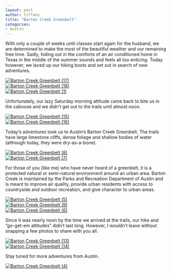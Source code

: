 ```yaml
---
layout: post
author: tiffany
title: "Barton Creek Greenbelt"
categories: 
- Austin
---
```


With only a couple of weeks until classes start again for the husband, we are determined to make the most of the beautiful weather and our remaining free time. Sadly, hiding out in the comforts of an air conditioned home in Texas in the middle of the summer sounds and feels all too enticing. Today however, we laced up our hiking boots and set out in search of new adventures.

[![Barton Creek Greenbelt (17)](jekyll_uploads/2013/08/Barton-Creek-Greenbelt-17-575x381.jpg)](http://www.sweetpeonies.com/2013/08/barton-creek-greenbelt/barton-creek-greenbelt-17/)  
[![Barton Creek Greenbelt (18)](jekyll_uploads/2013/08/Barton-Creek-Greenbelt-18-575x381.jpg)](http://www.sweetpeonies.com/2013/08/barton-creek-greenbelt/barton-creek-greenbelt-18/)  
[![Barton Creek Greenbelt (1)](jekyll_uploads/2013/08/Barton-Creek-Greenbelt-1-575x865.jpg)](http://www.sweetpeonies.com/2013/08/barton-creek-greenbelt/barton-creek-greenbelt-1/)

Unfortunately, our lazy Saturday morning attitude came back to bite us in the caboose and we didn’t get out to the trails until almost noon.

[![Barton Creek Greenbelt (15)](jekyll_uploads/2013/08/Barton-Creek-Greenbelt-15-575x381.jpg)](http://www.sweetpeonies.com/2013/08/barton-creek-greenbelt/barton-creek-greenbelt-15/)  
[![Barton Creek Greenbelt (16)](jekyll_uploads/2013/08/Barton-Creek-Greenbelt-16-575x865.jpg)](http://www.sweetpeonies.com/2013/08/barton-creek-greenbelt/barton-creek-greenbelt-16/)

Today’s adventures took us to Austin’s Barton Creek Greenbelt. The trails have large limestone cliffs, dense foliage and shallow bodies of water (although today, they were dry-as-a-bone).

[![Barton Creek Greenbelt (8)](jekyll_uploads/2013/08/Barton-Creek-Greenbelt-8-575x865.jpg)](http://www.sweetpeonies.com/2013/08/barton-creek-greenbelt/barton-creek-greenbelt-8/)  
[![Barton Creek Greenbelt (7)](jekyll_uploads/2013/08/Barton-Creek-Greenbelt-7-575x381.jpg)](http://www.sweetpeonies.com/2013/08/barton-creek-greenbelt/barton-creek-greenbelt-7/)

For those of you (like me) who have never heard of a greenbelt, it is a protected natural or semi-natural environment around an urban area. Barton Creek is maintained by the Parks and Recreation Department of Austin and is meant to improve air quality, provide urban residents with access to countryside and outdoor recreation, and give character to urban areas.

[![Barton Creek Greenbelt (5)](jekyll_uploads/2013/08/Barton-Creek-Greenbelt-5-575x381.jpg)](http://www.sweetpeonies.com/2013/08/barton-creek-greenbelt/barton-creek-greenbelt-5/)  
[![Barton Creek Greenbelt (9)](jekyll_uploads/2013/08/Barton-Creek-Greenbelt-9-575x381.jpg)](http://www.sweetpeonies.com/2013/08/barton-creek-greenbelt/barton-creek-greenbelt-9/)  
[![Barton Creek Greenbelt (6)](jekyll_uploads/2013/08/Barton-Creek-Greenbelt-6-575x381.jpg)](http://www.sweetpeonies.com/2013/08/barton-creek-greenbelt/barton-creek-greenbelt-6/)

Since it was nearly noon by the time we arrived at the trails, our hike and “go-get-em attitudes” didn’t last long. However, I wouldn’t leave without snapping a few photos to share with you all.

[![Barton Creek Greenbelt (13)](jekyll_uploads/2013/08/Barton-Creek-Greenbelt-13-575x381.jpg)](http://www.sweetpeonies.com/2013/08/barton-creek-greenbelt/barton-creek-greenbelt-13/)  
[![Barton Creek Greenbelt (14)](jekyll_uploads/2013/08/Barton-Creek-Greenbelt-14-575x381.jpg)](http://www.sweetpeonies.com/2013/08/barton-creek-greenbelt/barton-creek-greenbelt-14/)

Stay tuned for more adventures from Austin.

[![Barton Creek Greenbelt (4)](jekyll_uploads/2013/08/Barton-Creek-Greenbelt-4-575x381.jpg)](http://www.sweetpeonies.com/2013/08/barton-creek-greenbelt/barton-creek-greenbelt-4/)